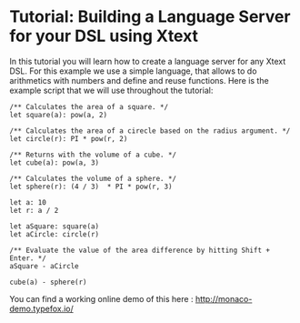 # Tutorial: Building a Language Server for your DSL using Xtext

In this tutorial you will learn how to create a language server for any Xtext DSL. For this example we use a simple language, that allows to do arithmetics with numbers and define and reuse functions. Here is the example script that we will use throughout the tutorial:

```
/** Calculates the area of a square. */
let square(a): pow(a, 2)

/** Calculates the area of a cirecle based on the radius argument. */
let circle(r): PI * pow(r, 2)

/** Returns with the volume of a cube. */
let cube(a): pow(a, 3) 

/** Calculates the volume of a sphere. */
let sphere(r): (4 / 3)  * PI * pow(r, 3)

let a: 10
let r: a / 2

let aSquare: square(a)
let aCircle: circle(r)

/** Evaluate the value of the area difference by hitting Shift + Enter. */
aSquare - aCircle

cube(a) - sphere(r)
```

You can find a working online demo of this here : http://monaco-demo.typefox.io/
